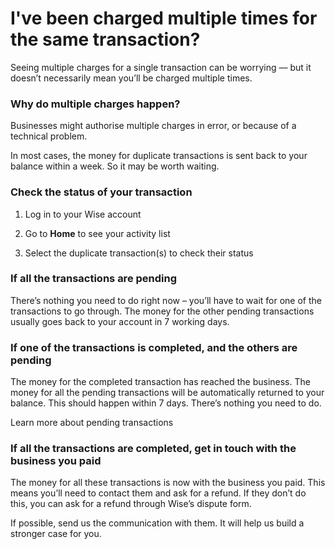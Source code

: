 # I've been charged multiple times for the same transaction?

Seeing multiple charges for a single transaction can be worrying — but it doesn’t necessarily mean you’ll be charged multiple times. 

### Why do multiple charges happen?

Businesses might authorise multiple charges in error, or because of a technical problem.

In most cases, the money for duplicate transactions is sent back to your balance within a week. So it may be worth waiting.

### Check the status of your transaction

  1. Log in to your Wise account

  2. Go to **Home** to see your activity list

  3. Select the duplicate transaction(s) to check their status




### If all the transactions are pending

There’s nothing you need to do right now – you’ll have to wait for one of the transactions to go through. The money for the other pending transactions usually goes back to your account in 7 working days.

### If one of the transactions is completed, and the others are pending 

The money for the completed transaction has reached the business. The money for all the pending transactions will be automatically returned to your balance. This should happen within 7 days. There’s nothing you need to do. 

Learn more about pending transactions

### If all the transactions are completed, get in touch with the business you paid

The money for all these transactions is now with the business you paid. This means you’ll need to contact them and ask for a refund. If they don’t do this, you can ask for a refund through Wise’s dispute form.

If possible, send us the communication with them. It will help us build a stronger case for you.